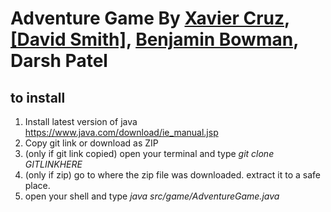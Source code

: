# Adventure Game By [Xavier Cruz](https://github.com/XavierCruz5106), [[David Smith]](https://github.com/dxsmith244), [Benjamin Bowman](https://github.com/BenjaminBowman), Darsh Patel


## to install

1. Install latest version of java https://www.java.com/download/ie_manual.jsp
2. Copy git link or download as ZIP
3. (only if git link copied) open your terminal and type *git clone GITLINKHERE*
4. (only if zip) go to where the zip file was downloaded. extract it to a safe place.
5. open your shell and type *java src/game/AdventureGame.java*
